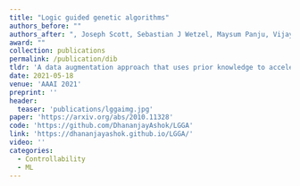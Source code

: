 ```yaml
---
title: "Logic guided genetic algorithms"
authors_before: ""
authors_after: ", Joseph Scott, Sebastian J Wetzel, Maysum Panju, Vijay Ganesh"
award: ""
collection: publications
permalink: /publication/dib
tldr: 'A data augmentation approach that uses prior knowledge to accelerate equation discovery.'
date: 2021-05-18
venue: 'AAAI 2021'
preprint: ''
header: 
  teaser: 'publications/lggaimg.jpg'
paper: 'https://arxiv.org/abs/2010.11328'
code: 'https://github.com/DhananjayAshok/LGGA' 
link: 'https://dhananjayashok.github.io/LGGA/'
video: ''
categories:
  - Controllability
  - ML
---
```

